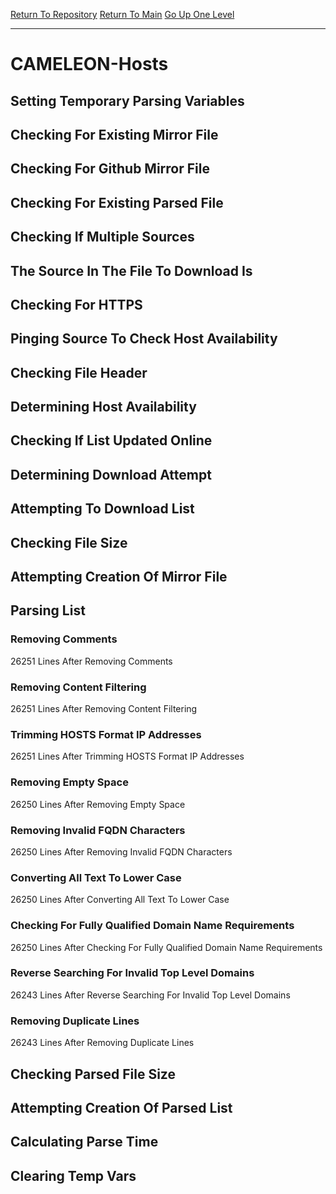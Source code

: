 [Return To Repository](https://github.com/deathbybandaid/piholeparser/)
[Return To Main](https://github.com/deathbybandaid/piholeparser/blob/master/RecentRunLogs/Mainlog.md)
[Go Up One Level](https://github.com/deathbybandaid/piholeparser/blob/master/RecentRunLogs/TopLevelScripts/30-Processing-External-Blacklists.md)
____________________________________
# CAMELEON-Hosts
## Setting Temporary Parsing Variables
## Checking For Existing Mirror File
## Checking For Github Mirror File
## Checking For Existing Parsed File
## Checking If Multiple Sources
## The Source In The File To Download Is
## Checking For HTTPS
## Pinging Source To Check Host Availability
## Checking File Header
## Determining Host Availability
## Checking If List Updated Online
## Determining Download Attempt
## Attempting To Download List
## Checking File Size
## Attempting Creation Of Mirror File
## Parsing List
### Removing Comments
26251 Lines After Removing Comments
### Removing Content Filtering
26251 Lines After Removing Content Filtering
### Trimming HOSTS Format IP Addresses
26251 Lines After Trimming HOSTS Format IP Addresses
### Removing Empty Space
26250 Lines After Removing Empty Space
### Removing Invalid FQDN Characters
26250 Lines After Removing Invalid FQDN Characters
### Converting All Text To Lower Case
26250 Lines After Converting All Text To Lower Case
### Checking For Fully Qualified Domain Name Requirements
26250 Lines After Checking For Fully Qualified Domain Name Requirements
### Reverse Searching For Invalid Top Level Domains
26243 Lines After Reverse Searching For Invalid Top Level Domains
### Removing Duplicate Lines
26243 Lines After Removing Duplicate Lines
## Checking Parsed File Size
## Attempting Creation Of Parsed List
## Calculating Parse Time
## Clearing Temp Vars
